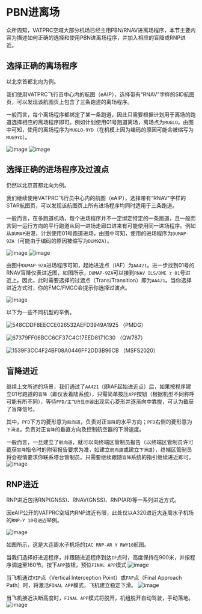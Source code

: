 # PBN进离场
众所周知，VATPRC空域大部分机场已经主用PBN/RNAV进离场程序，本节主要内容为描述如何正确的选择和使用PBN进离场程序，并加入相应的盲降或RNP进近。

## 选择正确的离场程序
以北京首都北向为例。

我们使用VATPRC飞行员中心内的航图（eAIP），选择带有“RNAV”字样的SID航图页，可以发现该航图页上包含了三条跑道的离场程序。

一般而言，每个离场程序都绑定了某一条跑道，因此只需要根据计划用于离场的跑道选择相应的离场程序即可。例如计划使用01号跑道离场，离场点为`MUGLO`，由图中可知，使用的离场程序为`MUGLO-9YD`（在机模上因为编码的原因可能会被缩写为`MUG9YD`）。

![image](https://user-images.githubusercontent.com/40542435/164958848-279f39a4-dec9-4641-9ec9-0fc8e0999951.png)
![image](https://user-images.githubusercontent.com/40542435/165061345-85a5c954-97b1-4b34-9d84-384b9c8ad27e.png)


## 选择正确的进场程序及过渡点
仍然以北京首都北向为例。

我们继续使用VATPRC飞行员中心内的航图（eAIP），选择带有“RNAV”字样的STAR航图页，可以发现该航图页上所有进场程序均同时适用于三条跑道。

一般而言，在多跑道机场，每个进场程序并不一定绑定特定的一条跑道，且一般而言同一运行方向的平行跑道从同一进场走廊口进来有可能使用同一进场程序。例如从`DUMAP`进港，计划使用01号跑道进场，由图中可知，使用的进场程序为`DUMAP-9ZA`（可能由于编码的原因被缩写为`DUM9ZA`）。

![image](https://user-images.githubusercontent.com/40542435/164958860-e9de1c90-eac9-45bb-bf4b-112a06d8bad6.png)
![image](https://user-images.githubusercontent.com/40542435/165064640-87b62a95-d1d4-4e10-ab28-95b521a02c1f.png)


由图中`DUMAP-9ZA`进场程序可知，起始进近点（IAF）为`AA421`。进一步找到01号的RNAV盲降仪表进近图，如图所示，`DUMAP-9ZA`可以接到`RNAV ILS/DME z 01`号进近上。因此，此时需要选择的过渡点（Trans/Transition）即为`AA421`。当你选择进近方式时，你的FMC/FMGC会提示你选择过渡点。

![image](https://user-images.githubusercontent.com/40542435/164969046-77209dd4-b5c6-4a17-b62a-019895928d6b.png)


以下为一些不同机型的举例。

![548CDDF8EECCE026532AEFD3949A1925](https://user-images.githubusercontent.com/40542435/164958898-b32185f4-efac-41db-9741-f5dfe669a86e.png)
（PMDG）

![67379FF06BCC6CF37C4C17EED8171C30](https://user-images.githubusercontent.com/40542435/164958903-d37fbfb0-815a-4086-8993-d7ff39cf5b6f.png)
（QW787）

![1539F3CC4F24BF08A0446FF2DD3B96CB](https://user-images.githubusercontent.com/40542435/164958908-aef92a7b-75d9-4f2d-aa46-b4efd68a03f0.png)
（MSFS2020）

## 盲降进近
继续上文所述的场景，我们通过了`AA421`（即IAF起始进近点）后，如果按程序建立01号跑道的`盲降`（即仪表着陆系统），只需简单按压`APP`按钮（根据机型不同称呼可能有所不同），等待`PFD/主飞行显示器`出现实心菱形并逐渐向中靠拢，可认为截获了盲降信号。

其中，`PFD`下方的菱形意为`航向道`，负责对正`盲降`的水平方向；`PFD`右侧的菱形意为`下滑道`，负责对正`盲降`的垂直方向及控制航空器的下滑速度。

一般而言，一旦建立了`航向道`，就可以向终端区管制员报告（以终端区管制员许可截获`盲降`指令时的附带报告要求为准，如建立`航向道`或建立`下滑道`），终端区管制员将会视情要求你联系塔台管制员。只需要继续跟随`盲降`系统的指引继续进近即可。
![image](https://user-images.githubusercontent.com/40542435/165066828-eff6b48a-d847-4d7e-ae8a-106d623cbfbe.png)


## RNP进近
RNP进近包括RNP(GNSS)、RNAV(GNSS)、RNP(AR)等一系列进近方式。

因eAIP公开的VATPRC空域内RNP进近有限，此处仅以A320进近大连周水子机场的`RNP-Y 10号进近`举例。

![image](https://user-images.githubusercontent.com/40542435/165061735-9f969729-92cd-483f-82c8-46373560811f.png)

如图所示，这是大连周水子机场的`IAC RNP-AR Y RWY10`航图。

当我们选择好进近程序，并跟随进近程序到达`IF`点时，高度保持在900米，并按程序调速至160节。按下`APP`按钮，预位`FINAL APP`模式
![image](https://user-images.githubusercontent.com/40542435/165061955-46edc899-45ef-4722-98a2-6e546ae2ba58.png)

当飞机通过`VIP`点（Vertical Interception Point）或`FAP`点（Final Approach Path）时，将激活`FINAL APP`模式，飞机建立稳定下滑。
![image](https://user-images.githubusercontent.com/40542435/165062200-07d1c6c9-55dd-4cbb-bdab-f8f80fe7b8c4.png)

当飞机接近决断高度时，`FINAL APP`模式将脱开，机组脱开自动驾驶，手动落地。
![image](https://user-images.githubusercontent.com/40542435/165062752-c5dc2f5b-3d25-4af3-b8db-a0b128c5b92b.png)
